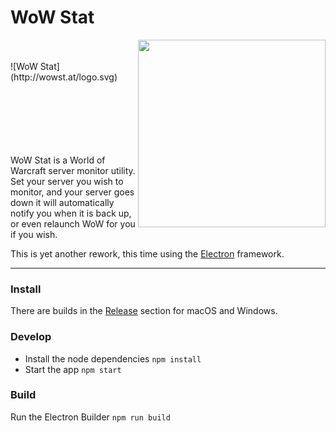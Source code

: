 # WoW Stat

<img align="right" height="300px" src="http://wowst.at/screenshot.png">
<br><br>
![WoW Stat](http://wowst.at/logo.svg)
<br><br><br><br><br><br><br>

WoW Stat is a World of Warcraft server monitor utility. Set your server you wish to monitor, and your server goes down it will automatically notify you when it is back up, or even relaunch WoW for you if you wish.

This is yet another rework, this time using the [Electron](http://electron.atom.io/) framework.

---

### Install

There are builds in the [Release](https://github.com/arzynik/wowstat/releases) section for macOS and Windows.

### Develop

- Install the node dependencies `npm install`
- Start the app `npm start`

### Build

Run the Electron Builder `npm run build`